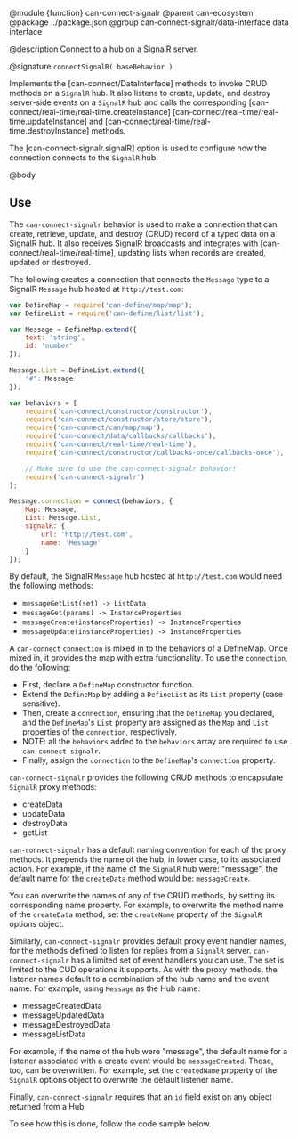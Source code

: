 @module {function} can-connect-signalr
@parent can-ecosystem
@package ../package.json
@group can-connect-signalr/data-interface data interface

@description Connect to a hub on a SignalR server.

@signature `connectSignalR( baseBehavior )`

Implements the [can-connect/DataInterface] methods to
invoke CRUD methods on a `SignalR` hub.  It also
listens to create, update, and destroy server-side events on a `SignalR` hub and calls the corresponding
[can-connect/real-time/real-time.createInstance]
[can-connect/real-time/real-time.updateInstance] and
[can-connect/real-time/real-time.destroyInstance] methods.

The [can-connect-signalr.signalR] option is used to configure
how the connection connects to the `SignalR` hub.

@body

## Use

The `can-connect-signalr` behavior is used to make a connection that can
create, retrieve, update, and destroy (CRUD) record of a typed data on a
SignalR hub.  It also receives SignalR broadcasts and
integrates with [can-connect/real-time/real-time], updating lists when records
are created, updated or destroyed.

The following creates a connection that connects the `Message`
type to a SignalR `Message` hub hosted at `http://test.com`:

```js
var DefineMap = require('can-define/map/map');
var DefineList = require('can-define/list/list');

var Message = DefineMap.extend({
	text: 'string',
	id: 'number'
});

Message.List = DefineList.extend({
	"#": Message
});

var behaviors = [
	require('can-connect/constructor/constructor'),
	require('can-connect/constructor/store/store'),
	require('can-connect/can/map/map'),
	require('can-connect/data/callbacks/callbacks'),
	require('can-connect/real-time/real-time'),
	require('can-connect/constructor/callbacks-once/callbacks-once'),

    // Make sure to use the can-connect-signalr behavior!
	require('can-connect-signalr')
];

Message.connection = connect(behaviors, {
	Map: Message,
	List: Message.List,
	signalR: {
		url: 'http://test.com',
		name: 'Message'
	}
});
```

By default, the SignalR `Message` hub hosted at `http://test.com` would need the following methods:

- `messageGetList(set) -> ListData`
- `messageGet(params) -> InstanceProperties`
- `messageCreate(instanceProperties) -> InstanceProperties`
- `messageUpdate(instanceProperties) -> InstanceProperties`




A `can-connect` `connection` is mixed in to the behaviors of a DefineMap. Once mixed in, it provides the map with
extra functionality. To use the `connection`, do the following:

 - First, declare a `DefineMap` constructor function.
 - Extend the `DefineMap` by adding a `DefineList` as its `List` property (case sensitive).
 - Then, create a `connection`, ensuring that the `DefineMap` you declared, and the `DefineMap`'s `List`
 property are assigned as the `Map` and `List` properties of the `connection`, respectively.
 - NOTE: all the `behaviors` added to the `behaviors` array are required to use `can-connect-signalr`.
 - Finally, assign the `connection` to the `DefineMap`'s `connection` property.

`can-connect-signalr` provides the following CRUD methods to encapsulate `SignalR` proxy methods:

 - createData
 - updateData
 - destroyData
 - getList

`can-connect-signalr` has a default naming convention for each of the proxy methods. It prepends the name of the hub,
in lower case, to its associated action. For example, if the name of the `SignalR` hub were: "message", the default
name for the `createData` method would be: `messageCreate`.

You can overwrite the names of any of the CRUD methods, by setting its corresponding name property. For example,
to overwrite the method name of the `createData` method, set the `createName` property of the `SignalR` options
object.

Similarly, `can-connect-signalr` provides default proxy event handler names, for the methods defined to listen for replies
from a `SignalR` server. `can-connect-signalr` has a limited set of event handlers you can use. The set is limited to
the CUD operations it supports. As with the proxy methods, the listener names default to a combination of the hub name
and the event name. For example, using `Message` as the Hub name:

 - messageCreatedData
 - messageUpdatedData
 - messageDestroyedData
 - messageListData

For example, if the name of the hub were "message", the default name for a listener associated with a create event
would be `messageCreated`. These, too, can be overwritten. For example, set the `createdName` property of the `SignalR`
options object to overwrite the default listener name.

Finally, `can-connect-signalr` requires that an `id` field exist on any object returned from a Hub.

To see how this is done, follow the code sample below.

